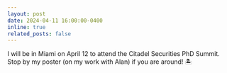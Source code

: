 ```yaml
---
layout: post
date: 2024-04-11 16:00:00-0400
inline: true
related_posts: false
---
```


I will be in Miami on April 12 to attend the Citadel Securities PhD Summit. Stop by my poster (on my work with Alan) if you are around! 🏝